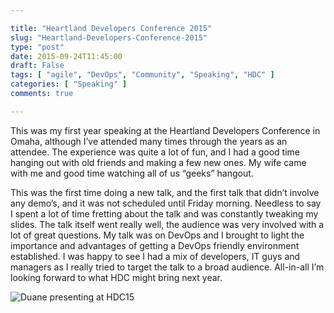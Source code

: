```yaml
---

title: "Heartland Developers Conference 2015"
slug: "Heartland-Developers-Conference-2015"
type: "post"
date: 2015-09-24T11:45:00
draft: False
tags: [ "agile", "DevOps", "Community", "Speaking", "HDC" ]
categories: [ "Speaking" ]
comments: true

---
```


<p>This was my first year speaking at the Heartland Developers Conference in Omaha, although I’ve attended many times through the years as an attendee. The experience was quite a lot of fun, and I had a good time hanging out with old friends and making a few new ones. My wife came with me and good time watching all of us “geeks” hangout. </p>  <p>This was the first time doing a new talk, and the first talk that didn’t involve any demo’s, and it was not scheduled until Friday morning. Needless to say I spent a lot of time fretting about the talk and was constantly tweaking my slides. The talk itself went really well, the audience was very involved with a lot of great questions. My talk was on DevOps and I brought to light the importance and advantages of getting a DevOps friendly environment established. I was happy to see I had a mix of developers, IT guys and managers as I really tried to target the talk to a broad audience. All-in-all I’m looking forward to what HDC might bring next year.</p>  <p><img title="Duane presenting at HDC15" style="border-left-width: 0px; border-right-width: 0px; background-image: none; border-bottom-width: 0px; float: none; padding-top: 0px; padding-left: 0px; margin-left: auto; display: block; padding-right: 0px; border-top-width: 0px; margin-right: auto; max-width:100%; max-height:100%;" border="0" alt="Duane presenting at HDC15" src="/img/posts/0X1A0827.jpg"></p>
